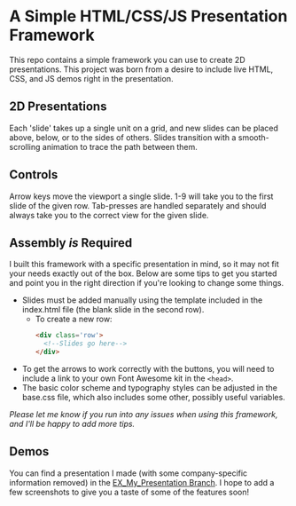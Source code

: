 # A Simple HTML/CSS/JS Presentation Framework

This repo contains a simple framework you can use to create 2D presentations. This project was born from a desire to include 
live HTML, CSS, and JS demos right in the presentation.

## 2D Presentations

Each 'slide' takes up a single unit on a grid, and new slides can be placed above, below, or to the sides of others.
Slides transition with a smooth-scrolling animation to trace the path between them.

## Controls

Arrow keys move the viewport a single slide. 1-9 will take you to the first slide of the given row. Tab-presses are handled separately
and should always take you to the correct view for the given slide.

## Assembly *is* Required

I built this framework with a specific presentation in mind, so it may not fit your needs exactly out of the box. Below are some tips 
to get you started and point you in the right direction if you're looking to change some things.

- Slides must be added manually using the template included in the index.html file (the blank slide in the second row).
    - To create a new row:
      ```HTML
      <div class='row'> 
        <!--Slides go here-->
      </div>
      ```
- To get the arrows to work correctly with the buttons, you will need to include a link to your own Font Awesome kit in the `<head>`.
- The basic color scheme and typography styles can be adjusted in the base.css file, which also includes some other, possibly useful variables.

*Please let me know if you run into any issues when using this framework, and I'll be happy to add more tips.*

## Demos

You can find a presentation I made (with some company-specific information removed) in 
the [EX_My_Presentation Branch](https://github.com/ZachJDev/Simple-Presentation/tree/EX_My_Presentation). 
I hope to add a few screenshots to give you a taste of some of the features soon!